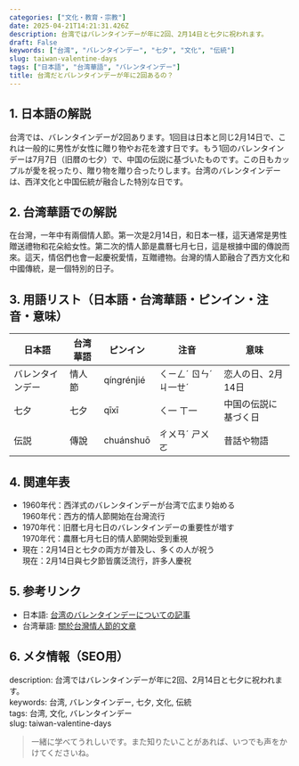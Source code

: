 ```yaml
---
categories: ["文化・教育・宗教"]
date: 2025-04-21T14:21:31.426Z
description: 台湾ではバレンタインデーが年に2回、2月14日と七夕に祝われます。
draft: False
keywords: ["台湾", "バレンタインデー", "七夕", "文化", "伝統"]
slug: taiwan-valentine-days
tags: ["日本語", "台湾華語", "バレンタインデー"]
title: 台湾だとバレンタインデーが年に2回あるの？
---
```




## 1. 日本語の解説  
台湾では、バレンタインデーが2回あります。1回目は日本と同じ2月14日で、これは一般的に男性が女性に贈り物やお花を渡す日です。もう1回のバレンタインデーは7月7日（旧暦の七夕）で、中国の伝説に基づいたものです。この日もカップルが愛を祝ったり、贈り物を贈り合ったりします。台湾のバレンタインデーは、西洋文化と中国伝統が融合した特別な日です。

## 2. 台湾華語での解説  
在台灣，一年中有兩個情人節。第一次是2月14日，和日本一樣，這天通常是男性贈送禮物和花朵給女性。第二次的情人節是農曆七月七日，這是根據中國的傳說而來。這天，情侶們也會一起慶祝愛情，互贈禮物。台灣的情人節融合了西方文化和中國傳統，是一個特別的日子。

## 3. 用語リスト（日本語・台湾華語・ピンイン・注音・意味）  

| 日本語       | 台湾華語         | ピンイン   | 注音         | 意味                |
|--------------|------------------|------------|--------------|---------------------|
| バレンタインデー | 情人節           | qíngrénjié | ㄑㄧㄥˊ ㄖㄣˊ ㄐ一ㄝˊ | 恋人の日、2月14日   |
| 七夕          | 七夕             | qīxī       | ㄑ一 ㄒ一    | 中国の伝説に基づく日 |
| 伝説          | 傳說             | chuánshuō  | ㄔㄨㄢˊ ㄕㄨㄛ  | 昔話や物語         |

## 4. 関連年表

- 1960年代：西洋式のバレンタインデーが台湾で広まり始める  
  1960年代：西方的情人節開始在台灣流行  
- 1970年代：旧暦七月七日のバレンタインデーの重要性が増す  
  1970年代：農曆七月七日的情人節開始受到重視  
- 現在：2月14日と七夕の両方が普及し、多くの人が祝う  
  現在：2月14日與七夕節皆廣泛流行，許多人慶祝  

## 5. 参考リンク

- 日本語: [台湾のバレンタインデーについての記事](https://example.jp/taiwan-valentine)
- 台湾華語: [關於台灣情人節的文章](https://example.tw/taiwan-valentine)

## 6. メタ情報（SEO用）  
description: 台湾ではバレンタインデーが年に2回、2月14日と七夕に祝われます。  
keywords: 台湾, バレンタインデー, 七夕, 文化, 伝統  
tags: 台湾, 文化, バレンタインデー  
slug: taiwan-valentine-days

> 一緒に学べてうれしいです。また知りたいことがあれば、いつでも声をかけてくださいね。